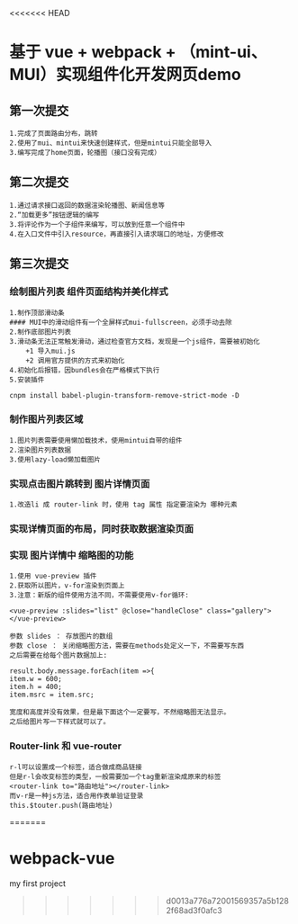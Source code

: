 <<<<<<< HEAD
# 基于 vue + webpack + （mint-ui、MUI）实现组件化开发网页demo

## 第一次提交
	
	1.完成了页面路由分布，跳转
	2.使用了mui、mintui来快速创建样式，但是mintui只能全部导入
	3.编写完成了home页面，轮播图（接口没有完成）
	
## 第二次提交	
	
	1.通过请求接口返回的数据渲染轮播图、新闻信息等
	2.“加载更多”按钮逻辑的编写
	3.将评论作为一个子组件来编写，可以放到任意一个组件中
	4.在入口文件中引入resource，再直接引入请求端口的地址，方便修改
	
## 第三次提交

### 绘制图片列表 组件页面结构并美化样式
	1.制作顶部滑动条
	#### MUI中的滑动组件有一个全屏样式mui-fullscreen，必须手动去除
	2.制作底部图片列表
	3.滑动条无法正常触发滑动，通过检查官方文档，发现是一个js组件，需要被初始化
		+1 导入mui.js
		+2 调用官方提供的方式来初始化
	4.初始化后报错，因bundles会在严格模式下执行		
	5.安装插件
	
	cnpm install babel-plugin-transform-remove-strict-mode -D

### 制作图片列表区域
	1.图片列表需要使用懒加载技术，使用mintui自带的组件
	2.渲染图片列表数据
	3.使用lazy-load懒加载图片

### 实现点击图片跳转到 图片详情页面
	1.改造li 成 router-link 时，使用 tag 属性 指定要渲染为 哪种元素
	
### 实现详情页面的布局，同时获取数据渲染页面	

### 实现 图片详情中 缩略图的功能
	1.使用 vue-preview 插件
	2.获取所以图片，v-for渲染到页面上
	3.注意：新版的组件使用方法不同，不需要使用v-for循环:
	
	<vue-preview :slides="list" @close="handleClose" class="gallery"></vue-preview>
	
	参数 slides ： 存放图片的数组
	参数 close ： 关闭缩略图方法，需要在methods处定义一下，不需要写东西
	之后需要在给每个图片数据加上:
	
	result.body.message.forEach(item =>{
	item.w = 600;
	item.h = 400;
	item.msrc = item.src;
	
	宽度和高度并没有效果，但是最下面这个一定要写，不然缩略图无法显示。
	之后给图片写一下样式就可以了。
	
### Router-link 和 vue-router
	r-l可以设置成一个标签，适合做成商品链接
	但是r-l会改变标签的类型，一般需要加一个tag重新渲染成原来的标签
	<router-link to="路由地址"></router-link>
	而v-r是一种js方法，适合用作表单验证登录
	this.$touter.push(路由地址)
=======
# webpack-vue
my first project
>>>>>>> d0013a776a72001569357a5b1282f68ad3f0afc3
